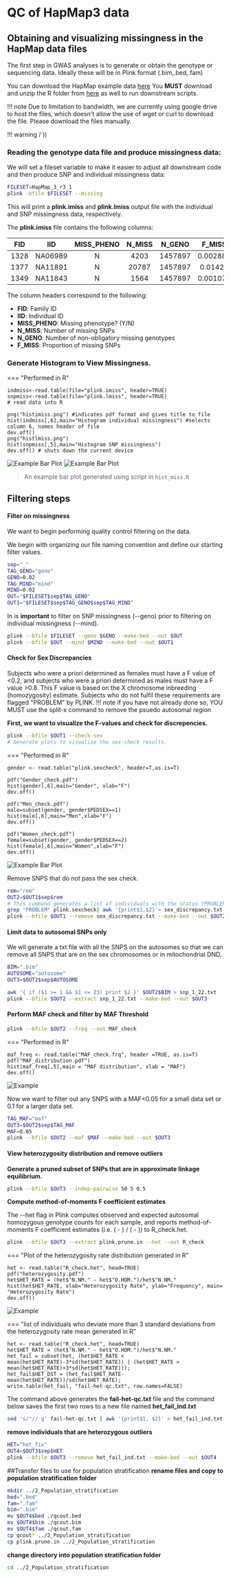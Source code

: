 # QC of HapMap3 data
## Obtaining and visualizing missingness in the HapMap data files

The first step in GWAS analyses is to generate or obtain the genotype or sequencing data. Ideally these will be in Plink format (.bim,.bed,.fam)

You can download the HapMap example data [here](https://drive.google.com/drive/folders/1TNRwAxWx_itjjt3dbtsR0CrUgkKk5yxw?usp=sharing) 
You **MUST** download and unzip the R folder from [here](https://drive.google.com/drive/folders/1TNRwAxWx_itjjt3dbtsR0CrUgkKk5yxw?usp=sharing) as well to run downstream scripts. 

!!! note
    Due to limitation to bandwidth, we are currently using google drive to host the files, which doesn't allow the use of wget or curl to download the file. Please download the files manually.
 

!!! warning
    / ))


### Reading the genotype data file and produce missingness data:
We will set a fileset variable to make it easier to adjust all downstream code and then produce SNP and individual missingness data:

```bash
FILESET=HapMap_3_r3_1
plink -bfile $FILESET --missing 
```

This will print a **plink.imiss** and **plink.lmiss** output file with the individual and SNP missingness data, respectively.  

The **plink.imiss** file contains the following columns:

|FID|IID|MISS_PHENO|N_MISS|N_GENO|F_MISS|
|:-:|:-:|:-:|:-:|:-:|:-:|
|1328|NA06989|N|4203|1457897|0.002883|
|1377|NA11891|N|20787|1457897|0.01426|
|1349|NA11843|N|1564|1457897|0.001073|

The column headers correspond to the following: 

- **FID**: Family ID
- **IID**: Individual ID
- **MISS_PHENO**:  Missing phenotype? (Y/N)
- **N_MISS**: Number of missing SNPs
- **N_GENO**: Number of non-obligatory missing genotypes
- **F_MISS**: Proportion of missing SNPs


### Generate Histogram to View Missingness. 


=== "Performed in R"

```{r}
indmiss<-read.table(file="plink.imiss", header=TRUE)
snpmiss<-read.table(file="plink.lmiss", header=TRUE)
# read data into R 

png("histimiss.png") #indicates pdf format and gives title to file
hist(indmiss[,6],main="Histogram individual missingness") #selects column 6, names header of file
dev.off()
png("histlmiss.png")
hist(snpmiss[,5],main="Histogram SNP missingness")  
dev.off() # shuts down the current device
```

![Example Bar Plot](img/histimiss.png)
![Example Bar Plot](img/histlmiss.png)
> An example bar plot generated using script in `hist_miss.R`    

## Filtering steps  

#### Filter on missingness

We want to begin performing quality control filtering on the data.

We begin with organizing our file naming convention and define our starting filter values. 

```bash
sep="_"
TAG_GENO="geno"
GENO=0.02 
TAG_MIND="mind"
MIND=0.02 
OUT="$FILESET$sep$TAG_GENO"
OUT1="$FILESET$sep$TAG_GENO$sep$TAG_MIND"
```
In is **important** to filter on SNP missingness (--geno) prior to filtering on individual missingness (--mind). 

```bash
plink --bfile $FILESET --geno $GENO --make-bed --out $OUT
plink --bfile $OUT --mind $MIND --make-bed --out $OUT1
```
#### Check for Sex Discrepancies

Subjects who were a priori determined as females must have a F value of <0.2, and subjects who were a priori determined as males must have a F value >0.8. This F value is based on the X chromosome inbreeding (homozygosity) estimate. Subjects who do not fulfil these requirements are flagged "PROBLEM" by PLINK.
!!! note
    if you have not already done so, YOU MUST use the split-x command to remove the psuedo autosomal region

**First, we want to visualize the F-values and check for discrepencies.**
```bash
plink --bfile $OUT1 --check-sex 
# Generate plots to visualize the sex-check results.
```
=== "Performed in R"
```{r}
gender <- read.table("plink.sexcheck", header=T,as.is=T)

pdf("Gender_check.pdf")
hist(gender[,6],main="Gender", xlab="F")
dev.off()

pdf("Men_check.pdf")
male=subset(gender, gender$PEDSEX==1)
hist(male[,6],main="Men",xlab="F")
dev.off()

pdf("Women_check.pdf")
female=subset(gender, gender$PEDSEX==2)
hist(female[,6],main="Women",xlab="F")
dev.off()
```

![Example Bar Plot](img/gender.png)
  

Remove SNPS that do not pass the sex check. 

```bash
rem="rem"
OUT2=$OUT1$sep$rem
# This command generates a list of individuals with the status ?PROBLEM?.
grep "PROBLEM" plink.sexcheck| awk '{print$1,$2}'> sex_discrepancy.txt
plink --bfile $OUT1 --remove sex_discrepancy.txt --make-bed --out $OUT2
```

#### Limit data to autosomal SNPs only 

We wll generate a txt file with all the SNPS on the autosomes so that we can remove all SNPS that are on the sex chromosomes or in mitochondrial DND. 
```bash
BIM=".bim"
AUTOSOME="autosome"
OUT3=$OUT2$sep$AUTOSOME

awk '{ if ($1 >= 1 && $1 <= 23) print $2 }' $OUT2$BIM > snp_1_22.txt
plink --bfile $OUT2 --extract snp_1_22.txt --make-bed --out $OUT3
```
#### Perform MAF check and filter by MAF Threshold

```bash
plink --bfile $OUT2 --freq --out MAF_check
```

=== "Performed in R"
```{r}
maf_freq <- read.table("MAF_check.frq", header =TRUE, as.is=T)
pdf("MAF_distribution.pdf")
hist(maf_freq[,5],main = "MAF distribution", xlab = "MAF")
dev.off()
```
![Example](img/MAF.png)

Now we want to filter out any SNPS with a MAF<0.05 for a small data set or 0.1 for a larger data set. 

```bash
TAG_MAF="maf"
OUT3=$OUT2$sep$TAG_MAF
MAF=0.05
plink --bfile $OUT2 --maf $MAF --make-bed --out $OUT3
```

#### View heterozygosity distribution and remove outliers 

**Generate a pruned subset of SNPs that are in approximate linkage equilibrium.**
```bash
plink --bfile $OUT3 --indep-pairwise 50 5 0.5
```
**Compute method-of-moments F coefficient estimates**

The --het flag in Plink computes observed and expected autosomal homozygous genotype counts for each sample, and reports method-of-moments F coefficient estimates (i.e. (<observed hom. count> - <expected count>) / (<total observations> - <expected count>)) to R_check.het. 

```bash
plink --bfile $OUT3 --extract plink.prune.in --het --out R_check 
```

=== "Plot of the heterozygosity rate distribution generated in R"
```{r}
het <- read.table("R_check.het", head=TRUE)
pdf("heterozygosity.pdf")
het$HET_RATE = (het$"N.NM." - het$"O.HOM.")/het$"N.NM."
hist(het$HET_RATE, xlab="Heterozygosity Rate", ylab="Frequency", main= "Heterozygosity Rate")
dev.off()
```
![Example](img/het.png)

=== "list of individuals who deviate more than 3 standard deviations from the heterozygosity rate mean generated in R"
```{r}
het <- read.table("R_check.het", head=TRUE)
het$HET_RATE = (het$"N.NM." - het$"O.HOM.")/het$"N.NM."
het_fail = subset(het, (het$HET_RATE < mean(het$HET_RATE)-3*sd(het$HET_RATE)) | (het$HET_RATE > mean(het$HET_RATE)+3*sd(het$HET_RATE)));
het_fail$HET_DST = (het_fail$HET_RATE-mean(het$HET_RATE))/sd(het$HET_RATE);
write.table(het_fail, "fail-het-qc.txt", row.names=FALSE)
```

The command above generates the **fail-het-qc.txt** file and the command below saves the first two rows to a new file named **het_fail_ind.txt**

```bash
sed 's/"// g' fail-het-qc.txt | awk '{print$1, $2}' > het_fail_ind.txt
```
**remove individuals that are heterozygous outliers**
```bash
HET="het_fix"
OUT4=$OUT3$sep$HET
plink --bfile $OUT3 --remove het_fail_ind.txt --make-bed --out $OUT4
```

##Transfer files to use for population stratification
**rename files and copy to population stratification folder** 
```bash
mkdir ../2_Population_stratification
bed=".bed"
fam=".fam"
bim=".bim"
mv $OUT4$bed ./qcout.bed
mv $OUT4$bim ./qcout.bim
mv $OUT4$fam ./qcout.fam
cp qcout* ../2_Population_stratification
cp plink.prune.in ../2_Population_stratification
```
**change directory into population stratification folder**
```bash
cd ../2_Population_stratification
```
